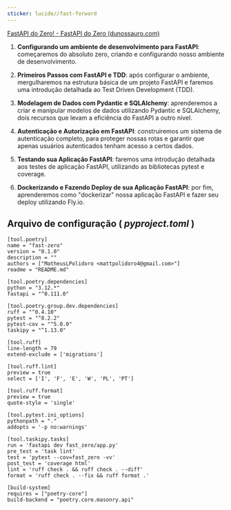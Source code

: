 ```yaml
---
sticker: lucide//fast-forward
---
```

[FastAPI do Zero! - FastAPI do Zero (dunossauro.com)](https://fastapidozero.dunossauro.com/)

1. **Configurando um ambiente de desenvolvimento para FastAPI**: começaremos do absoluto zero, criando e configurando nosso ambiente de desenvolvimento.
    
2. **Primeiros Passos com FastAPI e TDD**: após configurar o ambiente, mergulharemos na estrutura básica de um projeto FastAPI e faremos uma introdução detalhada ao Test Driven Development (TDD).
    
3. **Modelagem de Dados com Pydantic e SQLAlchemy**: aprenderemos a criar e manipular modelos de dados utilizando Pydantic e SQLAlchemy, dois recursos que levam a eficiência do FastAPI a outro nível.
    
4. **Autenticação e Autorização em FastAPI**: construiremos um sistema de autenticação completo, para proteger nossas rotas e garantir que apenas usuários autenticados tenham acesso a certos dados.
    
5. **Testando sua Aplicação FastAPI**: faremos uma introdução detalhada aos testes de aplicação FastAPI, utilizando as bibliotecas pytest e coverage.
    
6. **Dockerizando e Fazendo Deploy de sua Aplicação FastAPI**: por fim, aprenderemos como "dockerizar" nossa aplicação FastAPI e fazer seu deploy utilizando Fly.io.

## Arquivo de configuração ( *pyproject.toml* )

```
[tool.poetry]
name = "fast-zero"
version = "0.1.0"
description = ""
authors = ["MatheusLPolidoro <mattpolidoro4@gmail.com>"]
readme = "README.md"
  
[tool.poetry.dependencies]
python = "3.12.*"
fastapi = "^0.111.0"

[tool.poetry.group.dev.dependencies]
ruff = "^0.4.10"
pytest = "^8.2.2"
pytest-cov = "^5.0.0"
taskipy = "^1.13.0"

[tool.ruff]
line-length = 79
extend-exclude = ['migrations']

[tool.ruff.lint]
preview = true
select = ['I', 'F', 'E', 'W', 'PL', 'PT']
  
[tool.ruff.format]
preview = true
quote-style = 'single'

[tool.pytest.ini_options]
pythonpath = "."
addopts = '-p no:warnings'

[tool.taskipy.tasks]
run = 'fastapi dev fast_zero/app.py'
pre_test = 'task lint'
test = 'pytest --cov=fast_zero -vv'
post_test = 'coverage html'
lint = 'ruff check . && ruff check . --diff'
format = 'ruff check . --fix && ruff format .'

[build-system]
requires = ["poetry-core"]
build-backend = "poetry.core.masonry.api"
```

